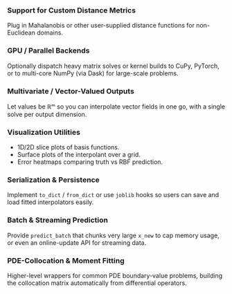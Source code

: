 

### Support for Custom Distance Metrics

Plug in Mahalanobis or other user-supplied distance functions for non-Euclidean domains.

### GPU / Parallel Backends

Optionally dispatch heavy matrix solves or kernel builds to CuPy, PyTorch, or to multi-core NumPy (via Dask) for large-scale problems.

### Multivariate / Vector-Valued Outputs

Let values be ℝᵐ so you can interpolate vector fields in one go, with a single solve per output dimension.

### Visualization Utilities

- 1D/2D slice plots of basis functions.  
- Surface plots of the interpolant over a grid.  
- Error heatmaps comparing truth vs RBF prediction.

### Serialization & Persistence

Implement `to_dict` / `from_dict` or use `joblib` hooks so users can save and load fitted interpolators easily.

### Batch & Streaming Prediction

Provide `predict_batch` that chunks very large `x_new` to cap memory usage, or even an online-update API for streaming data.

### PDE-Collocation & Moment Fitting

Higher-level wrappers for common PDE boundary-value problems, building the collocation matrix automatically from differential operators.
